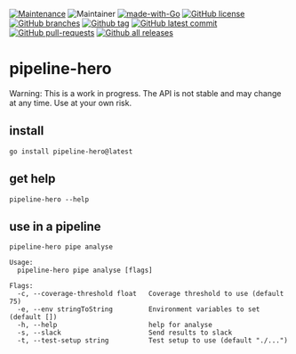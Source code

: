 [![Maintenance](https://img.shields.io/badge/Maintained%3F-yes-green.svg)](https://pipeline-hero/graphs/commit-activity)
![Maintainer](https://img.shields.io/badge/maintainer-PublicareMarketingCommunicationsGmbH-blue)
[![made-with-Go](https://img.shields.io/badge/Made%20with-Go-1f425f.svg)](https://go.dev/)
[![GitHub license](https://img.shields.io/github/license/PublicareDevelopers/pipeline-hero.svg)](https://pipeline-hero/blob/main/LICENSE)
[![GitHub branches](https://badgen.net/github/branches/PublicareDevelopers/pipeline-hero)](https://pipeline-hero/)
[![Github tag](https://badgen.net/github/tag/PublicareDevelopers/pipeline-hero)](https://pipeline-hero/tags/)
[![GitHub latest commit](https://badgen.net/github/last-commit/PublicareDevelopers/pipeline-hero)](https://pipeline-hero/commit/)
[![GitHub pull-requests](https://img.shields.io/github/issues-pr/PublicareDevelopers/pipeline-hero.svg)](https://pipeline-hero/pull/)
[![Github all releases](https://img.shields.io/github/downloads/PublicareDevelopers/pipeline-hero/total.svg)](https://pipeline-hero/releases/)

# pipeline-hero

Warning: This is a work in progress. The API is not stable and may change at any time. Use at your own risk.

## install
```shell
go install pipeline-hero@latest
```

## get help
```shell
pipeline-hero --help
```

## use in a pipeline
```shell
pipeline-hero pipe analyse
```

```
Usage:
  pipeline-hero pipe analyse [flags]

Flags:
  -c, --coverage-threshold float   Coverage threshold to use (default 75)
  -e, --env stringToString         Environment variables to set (default [])
  -h, --help                       help for analyse
  -s, --slack                      Send results to slack
  -t, --test-setup string          Test setup to use (default "./...")
```

